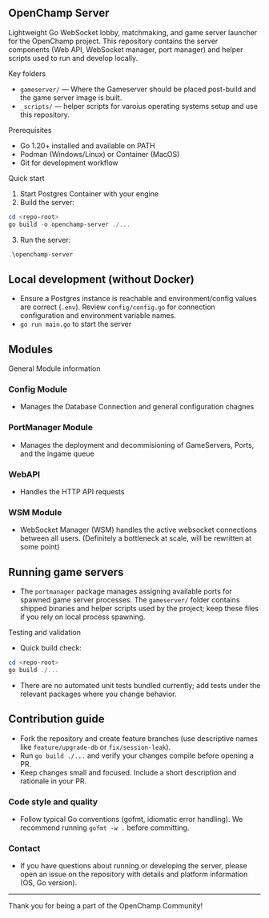 ## OpenChamp Server

Lightweight Go WebSocket lobby, matchmaking, and game server launcher for the OpenChamp project.
This repository contains the server components (Web API, WebSocket manager, port manager) and helper scripts used to run and develop locally.

Key folders
- `gameserver/` — Where the Gameserver should be placed post-build and the game server image is built.
- `_scripts/` — helper scripts for varoius operating systems setup and use this repository.

Prerequisites
- Go 1.20+ installed and available on PATH
- Podman (Windows/Linux) or Container (MacOS)
- Git for development workflow

Quick start
1. Start Postgres Container with your engine
2. Build the server:
```powershell
cd <repo-root>
go build -o openchamp-server ./...
```
3. Run the server:
```powershell
.\openchamp-server
```

## Local development (without Docker)
- Ensure a Postgres instance is reachable and environment/config values are correct (`.env`). Review `config/config.go` for connection configuration and environment variable names.
- `go run main.go` to start the server


## Modules
General Module information
### Config Module
- Manages the Database Connection and general configuration chagnes

### PortManager Module
- Manages the deployment and decommisioning of GameServers, Ports, and the ingame queue

### WebAPI
- Handles the HTTP API requests

### WSM Module
- WebSocket Manager (WSM) handles the active websocket connections between all users. (Definitely a bottleneck at scale, will be rewritten at some point)

## Running game servers
- The `portmanager` package manages assigning available ports for spawned game server processes. The `gameserver/` folder contains shipped binaries and helper scripts used by the project; keep these files if you rely on local process spawning.

Testing and validation
- Quick build check:

```powershell
cd <repo-root>
go build ./...
```

- There are no automated unit tests bundled currently; add tests under the relevant packages where you change behavior.

## Contribution guide
- Fork the repository and create feature branches (use descriptive names like `feature/upgrade-db` or `fix/session-leak`).
- Run `go build ./...` and verify your changes compile before opening a PR.
- Keep changes small and focused. Include a short description and rationale in your PR.

### Code style and quality
- Follow typical Go conventions (gofmt, idiomatic error handling). We recommend running `gofmt -w .` before committing.

### Contact
- If you have questions about running or developing the server, please open an issue on the repository with details and platform information (OS, Go version).

---
Thank you for being a part of the OpenChamp Community!